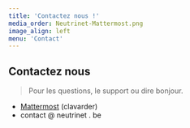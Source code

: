 ```yaml
---
title: 'Contactez nous !'
media_order: Neutrinet-Mattermost.png
image_align: left
menu: 'Contact'
---
```


## Contactez nous
> Pour les questions, le support ou dire bonjour.

* [Mattermost](https://chat.neutrinet.be/signup_user_complete/?id=3cfzfw6jb7nrmftjrwryaztogy&md=link&sbr=fa) (clavarder)
* contact @ neutrinet . be